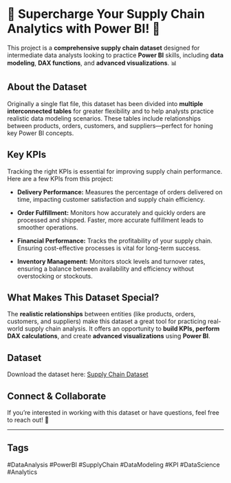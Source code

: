 # 🚀 Supercharge Your Supply Chain Analytics with Power BI! 🚀

This project is a **comprehensive supply chain dataset** designed for intermediate data analysts looking to practice **Power BI** skills, including **data modeling**, **DAX functions**, and **advanced visualizations**. 📊

## About the Dataset
Originally a single flat file, this dataset has been divided into **multiple interconnected tables** for greater flexibility and to help analysts practice realistic data modeling scenarios. These tables include relationships between products, orders, customers, and suppliers—perfect for honing key Power BI concepts.

## Key KPIs
Tracking the right KPIs is essential for improving supply chain performance. Here are a few KPIs from this project:

- **Delivery Performance:** Measures the percentage of orders delivered on time, impacting customer satisfaction and supply chain efficiency.
  
- **Order Fulfillment:** Monitors how accurately and quickly orders are processed and shipped. Faster, more accurate fulfillment leads to smoother operations.
  
- **Financial Performance:** Tracks the profitability of your supply chain. Ensuring cost-effective processes is vital for long-term success.
  
- **Inventory Management:** Monitors stock levels and turnover rates, ensuring a balance between availability and efficiency without overstocking or stockouts.

## What Makes This Dataset Special?
The **realistic relationships** between entities (like products, orders, customers, and suppliers) make this dataset a great tool for practicing real-world supply chain analysis. It offers an opportunity to **build KPIs, perform DAX calculations**, and create **advanced visualizations** using **Power BI**.

## Dataset
Download the dataset here: [Supply Chain Dataset](https://www.kaggle.com/datasets/shashwatwork/dataco-smart-supply-chain-for-big-data-analysis?select=DescriptionDataCoSupplyChain.csv)

## Connect & Collaborate
If you’re interested in working with this dataset or have questions, feel free to reach out! 🌟

---

## Tags
#DataAnalysis #PowerBI #SupplyChain #DataModeling #KPI #DataScience #Analytics
